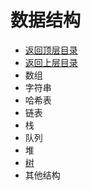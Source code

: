 # 数据结构

* [返回顶层目录](../../../SUMMARY.md)
* [返回上层目录](../data-structures-and-algorithms.md)
* 数组
* 字符串
* 哈希表
* 链表
* 栈
* 队列
* 堆
* [树](tree/tree.md)
* 其他结构

